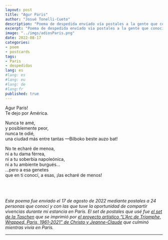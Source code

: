 ```yaml
---
layout: post
title: "Agur Paris"
author: "Josué Tonelli-Cueto"
description: "Poema de despedida envíado vía postales a la gente que conocí en París."
excerpt: "Poema de despedida envíado vía postales a la gente que conocí en París."
image: "../imgs/adiosParis.png"
date: 2022-08-17
categories:
- poem
- postcards
tags:
- Paris
- despedidas
lang: es
#lang: es
#lang: eu
#lang: de
#lang:fr
published: true
---
```


Agur Paris!  
Te dejo por América.  

Nunca te amé,  
y posiblemente peor,  
nunca te odié,  
una ciudad más entre tantas
—Bilboko beste auzo bat!  

No te echaré de menoa,  
ni a tu dama férrea,  
ni a tu soberbia napoleónica,  
ni a tu ambiente burgués...  
...pero a esa genetes  
        que en ti conocí,
        a esas,
        ¡las echaré de menos!
<br/>
<br/>
<br/>
<br/>
<div class="jumbotron abstract" style="font-style: italic;">
Este poema fue enviado el 17 de agosto de 2022 mediante postales a 24 personas que conocí y con las que tuve la oportunidad de compartir vivencias durante mi estancia en París. El set de postales que usé fue <a href="https://www.taschen.com/pages/es/catalogue/art/all/22721/facts.christo_and_jeanne_claude_postcard_set.htm">el set de la Taschen</a> que se imprimió por <a href="https://christojeanneclaude.net/artworks/arc-de-triomphe-wrapped/">el proyecto artístico &ldquo;L'Arc de Triomphe, Wrapped, Paris, 1961-2021&rdquo; de Christo y Jeanne-Claude</a> que culminó mientras vivía en París.
</div>

***
